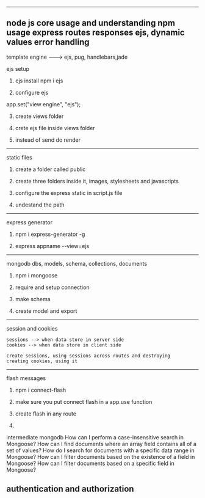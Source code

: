 -------------------------------
node js core usage and understanding
npm usage
express
routes
responses
ejs, dynamic values
error handling
-------------------------------
template engine ---> ejs, pug, handlebars,jade

ejs setup

1) ejs install
npm i ejs

2) configure ejs

app.set("view engine", "ejs");

3) create views folder

4) crete ejs file inside views folder

5) instead of send do render
---------------------------------
static files

1) create a folder called public

2) create three folders inside it, images, stylesheets and javascripts

3) configure the express static in script.js file

4) undestand the path
-----------------------------------
express generator

1) npm i express-generator -g

2) express appname --view=ejs
------------------------------
mongodb
    dbs, models, schema, collections, documents

1) npm i mongoose

2) require and setup connection

3) make schema

4) create model and export
-------------------------------
session and cookies

    sessions --> when data store in server side
    cookies --> when data store in client side

    create sessions, using sessions across routes and destroying
    creating cookies, using it
--------------------------------
flash messages

1) npm i connect-flash

2) make sure you put connect flash in a app.use function

3) create flash in any route

4)

intermediate mongodb
    How can I perform a case-insensitive search in Mongoose?
    How can I find documents where an array field contains all of a set of values?
    How do I search for documents with a specific data range in Mongoose?
    How can I filter documents based on the existence of a field in Mongoose?
    How can I filter documents based on a specific field in Mongoose?

authentication and authorization
------------------------------------